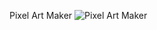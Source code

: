 Pixel Art Maker
![Pixel Art Maker](https://github.com/rabiaztoprak/JAVASCRIPT-PROJECTS/assets/80384765/ed12e3e8-6af3-4c7c-a3c1-0995fea65239)
